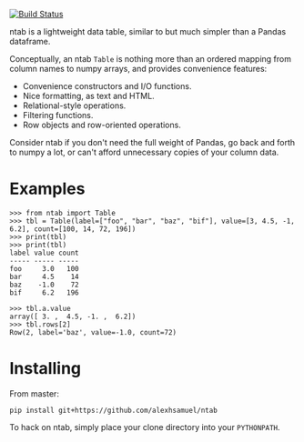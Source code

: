 [![Build Status](https://travis-ci.org/alexhsamuel/ntab.svg?branch=master)](https://travis-ci.org/alexhsamuel/ntab)

ntab is a lightweight data table, similar to but much simpler than a Pandas
dataframe.

Conceptually, an ntab `Table` is nothing more than an ordered mapping from
column names to numpy arrays, and provides convenience features:

- Convenience constructors and I/O functions.
- Nice formatting, as text and HTML.
- Relational-style operations.
- Filtering functions.
- Row objects and row-oriented operations.

Consider ntab if you don't need the full weight of Pandas, go back and forth to
numpy a lot, or can't afford unnecessary copies of your column data.


# Examples

```
>>> from ntab import Table
>>> tbl = Table(label=["foo", "bar", "baz", "bif"], value=[3, 4.5, -1, 6.2], count=[100, 14, 72, 196])
>>> print(tbl)
>>> print(tbl)
label value count
----- ----- -----
foo     3.0   100
bar     4.5    14
baz    -1.0    72
bif     6.2   196

>>> tbl.a.value
array([ 3. ,  4.5, -1. ,  6.2])
>>> tbl.rows[2]
Row(2, label='baz', value=-1.0, count=72)
```


# Installing

From master:

```
pip install git+https://github.com/alexhsamuel/ntab
```

To hack on ntab, simply place your clone directory into your `PYTHONPATH`.

